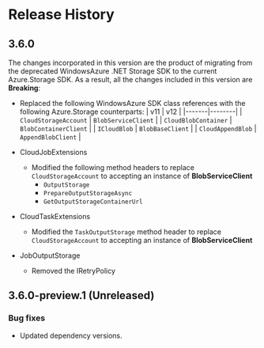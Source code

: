 # Release History

## 3.6.0
The changes incorporated in this version are the product of migrating from the deprecated WindowsAzure .NET Storage SDK to the current Azure.Storage SDK. As a result, all the changes included in this version are **Breaking**:

- Replaced the following WindowsAzure SDK class references with the following Azure.Storage counterparts:
    | v11 | v12 |
|-------|--------|
| `CloudStorageAccount` | `BlobServiceClient` |
| `CloudBlobContainer`  | `BlobContainerClient` |
| `ICloudBlob` | `BlobBaseClient` |
| `CloudAppendBlob` | `AppendBlobClient` |

 - CloudJobExtensions
     - Modified the following method headers to replace `CloudStorageAccount` to accepting an instance of **BlobServiceClient**
         - `OutputStorage`
         - `PrepareOutputStorageAsync`
         - `GetOutputStorageContainerUrl`

  - CloudTaskExtensions
      - Modified the `TaskOutputStorage` method header to replace `CloudStorageAccount` to accepting an instance of **BlobServiceClient**
    
  - JobOutputStorage
      - Removed the IRetryPolicy

## 3.6.0-preview.1 (Unreleased)

### Bug fixes
- Updated dependency versions.
